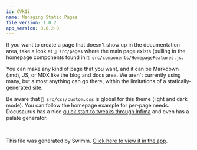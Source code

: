 ```yaml
---
id: CVk1i
name: Managing Static Pages
file_version: 1.0.2
app_version: 0.6.2-0
---
```


If you want to create a page that doesn't show up in the documentation area, take a look at `📄 src/pages` where the main page exists (pulling in the homepage components found in `📄 src/components/HomepageFeatures.js`.

You can make any kind of page that you want, and it can be Markdown (.md), JS, or MDX like the blog and docs area. We aren't currently using many, but almost anything can go there, within the limitations of a statically-generated site.

Be aware that `📄 src/css/custom.css` is global for this theme (light and dark mode). You can follow the homepage example for per-page needs. Docusaurus has a nice [quick start to tweaks through Infima](https://docusaurus.io/docs/styling-layout) and even has a palate generator.

<br/>

This file was generated by Swimm. [Click here to view it in the app](https://app.swimm.io/#/repos/Z2l0aHViJTNBJTNBZG9jcy5zd2ltbS5pbyUzQSUzQXN3aW1taW8=/docs/CVk1i).